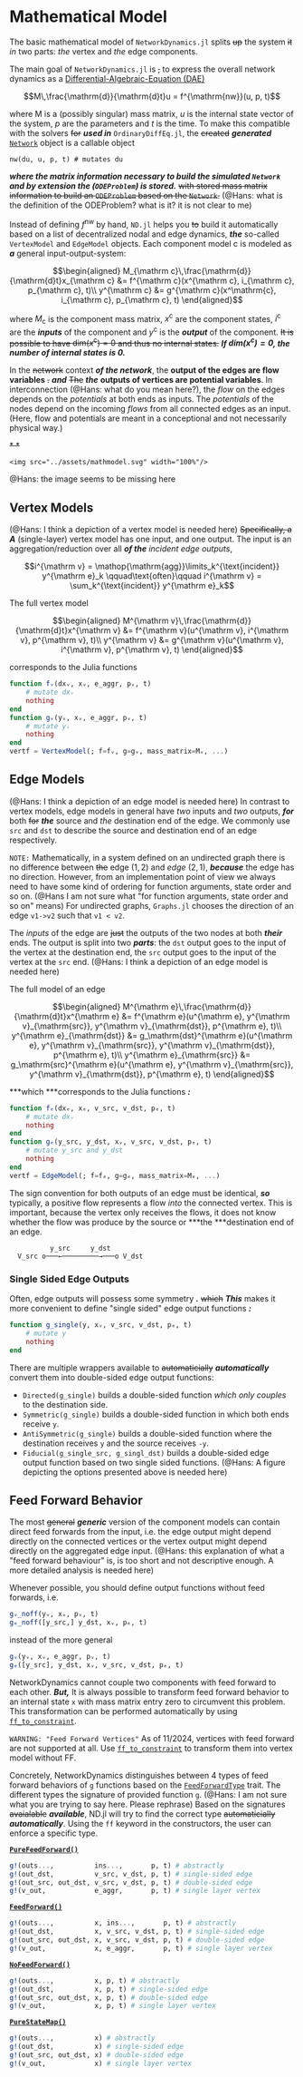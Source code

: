 # Mathematical Model
The basic mathematical model of `NetworkDynamics.jl` splits ~~up~~ the system ~~it~~ *in* two parts: *the* vertex and
*the* edge components.

The main goal of `NetworkDynamics.jl` is ~~,~~ to express the overall network dynamics as a
[Differential-Algebraic-Equation (DAE)](https://mathworld.wolfram.com/Differential-AlgebraicEquation.html)

```math
M\,\frac{\mathrm{d}}{\mathrm{d}t}u = f^{\mathrm{nw}}(u, p, t)
```
where M is a (possibly singular) mass matrix, $u$ is the internal state vector of the system, $p$ are the parameters
and $t$ is the time.
To make this compatible with the solvers ~~for~~ ***used in*** `OrdinaryDiffEq.jl`, the ~~created~~ ***generated***
[`Network`](@ref) object is a callable object
```
nw(du, u, p, t) # mutates du
```
***where the matrix information necessary to build the simulated `Network` and by extension the (`ODEProblem`) is stored.***
~~with stored mass matrix information to build an `ODEProblem` based on the `Network`.~~
(@Hans: what is the definition of the ODEProblem? what is it? it is not clear to me)

Instead of defining $f^{\mathrm{nw}}$ by hand, `ND.jl` helps you ~~to~~ build it automatically based on a list of
decentralized nodal and edge dynamics, ***the*** so-called `VertexModel` and `EdgeModel` objects.
Each component model $\mathrm c$ is modeled as ***a*** general input-output-system:

```math
\begin{aligned}
M_{\mathrm c}\,\frac{\mathrm{d}}{\mathrm{d}t}x_{\mathrm c} &= f^{\mathrm c}(x^{\mathrm c}, i_{\mathrm c}, p_{\mathrm c}, t)\\
y^{\mathrm c} &= g^{\mathrm c}(x^\mathrm{c}, i_{\mathrm c}, p_{\mathrm c}, t)
\end{aligned}
```

where $M_{\mathrm{c}}$ is the component mass matrix, $x^{\mathrm c}$ are the component states, $i^{\mathrm c}$ are the
***inputs*** of the component and $y^{\mathrm c}$ is the ***output*** of the component.
~~It is possible to have $\mathrm{dim}(x^{\mathrm{c}}) = 0$ and thus no internal states.~~
***If $\mathrm{dim}(x^{\mathrm{c}}) = 0$, the number of internal states is 0.***

In the ~~network~~ context ***of the network***, the **output of the edges are flow variables** ~~.~~ ***and*** ~~The~~
***the*** **outputs of vertices are potential variables**. In interconnection (@Hans: what do you mean here?), the
*flow* on the edges depends on the *potentials* at both ends as inputs. The *potentials* of the nodes depend on the
incoming *flows* from all connected edges as an input. (Here, flow and potentials are meant in a conceptional and not
necessarily physical way.)

~~*
*~~
```@raw html
<img src="../assets/mathmodel.svg" width="100%"/>
``` 
@Hans: the image seems to be missing here

## Vertex Models
(@Hans: I think a depiction of a vertex model is needed here)
~~Specifically, a~~ ***A*** (single-layer) vertex model has one input, and one output.
The input is an aggregation/reduction over all ***of the*** *incident edge outputs*,
```math
i^{\mathrm v} = \mathop{\mathrm{agg}}\limits_k^{\text{incident}} y^{\mathrm e}_k \qquad\text{often}\qquad
i^{\mathrm v} = \sum_k^{\text{incident}} y^{\mathrm e}_k
```
The full vertex model
```math
\begin{aligned}
M^{\mathrm v}\,\frac{\mathrm{d}}{\mathrm{d}t}x^{\mathrm v} &= f^{\mathrm v}(u^{\mathrm v}, i^{\mathrm v}, p^{\mathrm v}, t)\\
y^{\mathrm v} &= g^{\mathrm v}(u^{\mathrm v}, i^{\mathrm v}, p^{\mathrm v}, t)
\end{aligned}
```
corresponds to the Julia functions
```julia
function fᵥ(dxᵥ, xᵥ, e_aggr, pᵥ, t)
    # mutate dxᵥ
    nothing
end
function gᵥ(yᵥ, xᵥ, e_aggr, pᵥ, t)
    # mutate yᵥ
    nothing
end
vertf = VertexModel(; f=fᵥ, g=gᵥ, mass_matrix=Mᵥ, ...)
```

## Edge Models
(@Hans: I think a depiction of an edge model is needed here)
In contrast to vertex models, edge models in general have *two* inputs and *two* outputs, ***for*** both ~~for~~
***the*** source and *the* destination end of the edge.
We commonly use `src` and `dst` to describe the source and destination end of an edge respectively. 

`NOTE:`
Mathematically, in a system defined on an undirected graph there is no difference between ~~the~~ edge $(1,2)$ and
*edge* $(2,1)$, ***because*** the edge has no direction.
However, from an implementation point of view we always need to have some kind of ordering for function arguments,
state order and so on. (@Hans I am not sure what "for function arguments, state order and so on" means)
For undirected graphs, `Graphs.jl` chooses the direction of an edge `v1->v2` such that `v1 < v2`.

The *inputs* of the edge are ~~just~~ the outputs of the two nodes at both ***their*** ends. The output is split into
two ***parts***:
the `dst` output goes to the input of the vertex at the destination end, the `src` output goes to the input of the
vertex at the `src` end.
(@Hans: I think a depiction of an edge model is needed here)

The full model of an edge
```math
\begin{aligned}
M^{\mathrm e}\,\frac{\mathrm{d}}{\mathrm{d}t}x^{\mathrm e} &= f^{\mathrm e}(u^{\mathrm e}, y^{\mathrm v}_{\mathrm{src}}, y^{\mathrm v}_{\mathrm{dst}}, p^{\mathrm e}, t)\\
y^{\mathrm e}_{\mathrm{dst}} &= g_\mathrm{dst}^{\mathrm e}(u^{\mathrm e}, y^{\mathrm v}_{\mathrm{src}}, y^{\mathrm v}_{\mathrm{dst}}, p^{\mathrm e}, t)\\
y^{\mathrm e}_{\mathrm{src}} &= g_\mathrm{src}^{\mathrm e}(u^{\mathrm e}, y^{\mathrm v}_{\mathrm{src}}, y^{\mathrm v}_{\mathrm{dst}}, p^{\mathrm e}, t)
\end{aligned}
```
***which ***corresponds to the Julia functions ***:***
```julia
function fₑ(dxₑ, xₑ, v_src, v_dst, pₑ, t)
    # mutate dxᵥ
    nothing
end
function gₑ(y_src, y_dst, xᵥ, v_src, v_dst, pₑ, t)
    # mutate y_src and y_dst
    nothing
end
vertf = EdgeModel(; f=fₑ, g=gₑ, mass_matrix=Mₑ, ...)
```

The sign convention for both outputs of an edge must be identical, ***so*** typically, a positive flow represents a
flow *into* the connected vertex.
This is important, because the vertex only receives the flows, it does not know whether the flow was produce by the
source or ***the ***destination end of an edge.
```
          y_src     y_dst 
  V_src o───←─────────→───o V_dst

```


### Single Sided Edge Outputs
Often, edge outputs will possess some symmetry ***.*** ~~which~~ ***This*** makes it more convenient to define
"single sided" edge output functions ***:***
```julia
function g_single(y, xᵥ, v_src, v_dst, pₑ, t)
    # mutate y
    nothing
end
```
There are multiple wrappers available to ~~automaticially~~ ***automatically*** convert them into double-sided edge
output functions:

- `Directed(g_single)` builds a double-sided function *which only couples* to the destination side.
- `Symmetric(g_single)` builds a double-sided function in which both ends receive `y`.
- `AntiSymmetric(g_single)` builds a double-sided function where the destination receives `y` and the source receives `-y`.
- `Fiducial(g_single_src, g_singl_dst)` builds a double-sided edge output function based on two single sided functions.
(@Hans: A figure depicting the options presented above is needed here)

## Feed Forward Behavior
The most ~~general~~ ***generic*** version of the component models can contain direct feed forwards from the input,
i.e. the edge output might depend directly on the connected vertices or the vertex output might depend directly on the
aggregated edge input.
(@Hans: this explanation of what a "feed forward behaviour" is, is too short and not descriptive enough.
A more detailed analysis is needed here)

Whenever possible, you should define output functions without feed forwards, i.e.
```julia
gᵥ_noff(yᵥ, xᵥ, pᵥ, t)
gₑ_noff([y_src,] y_dst, xᵥ, pₑ, t)
```
instead of the more general
```julia
gᵥ(yᵥ, xᵥ, e_aggr, pᵥ, t)
gₑ([y_src], y_dst, xᵥ, v_src, v_dst, pₑ, t)
```

NetworkDynamics cannot couple two components with feed forward to each other.
***But,*** It is always possible to transform feed forward behavior to an internal state `x` with mass matrix entry zero to
circumvent this problem. This transformation can be performed automatically by using [`ff_to_constraint`](@ref).


`WARNING: "Feed Forward Vertices"`
As of 11/2024, vertices with feed forward are not supported at all. Use [`ff_to_constraint`](@ref) to transform them
into vertex model without FF.

Concretely, NetworkDynamics distinguishes between 4 types of feed forward behaviors of `g` functions based on the
[`FeedForwardType`](@ref) trait.
The different types the signature of provided function `g`. (@Hans: I am not sure what you are trying to say here. Please rephrase)
Based on the signatures ~~avaialable~~ ***available***, ND.jl will try to find the correct type ~~automaticially~~
***automatically***. Using the `ff` keyword in the constructors, the user can enforce a specific type.

**[`PureFeedForward()`](@ref)**
```julia
g!(outs...,          ins...,       p, t) # abstractly
g!(out_dst,          v_src, v_dst, p, t) # single-sided edge
g!(out_src, out_dst, v_src, v_dst, p, t) # double-sided edge
g!(v_out,            e_aggr,       p, t) # single layer vertex
```
**[`FeedForward()`](@ref)**
```julia
g!(outs...,          x, ins...,       p, t) # abstractly
g!(out_dst,          x, v_src, v_dst, p, t) # single-sided edge
g!(out_src, out_dst, x, v_src, v_dst, p, t) # double-sided edge
g!(v_out,            x, e_aggr,       p, t) # single layer vertex
```
**[`NoFeedForward()`](@ref)**
```julia
g!(outs...,          x, p, t) # abstractly
g!(out_dst,          x, p, t) # single-sided edge
g!(out_src, out_dst, x, p, t) # double-sided edge
g!(v_out,            x, p, t) # single layer vertex
```
**[`PureStateMap()`](@ref)**
```julia
g!(outs...,          x) # abstractly
g!(out_dst,          x) # single-sided edge
g!(out_src, out_dst, x) # double-sided edge
g!(v_out,            x) # single layer vertex
```

